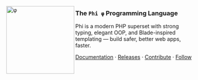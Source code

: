 [<img align="left" title="Phi" src="https://github.com/philang-org/art/blob/HEAD/phi-logo.svg?raw=true" alt="φ" height="180"/>](https://philang.org)

### The `Phi φ` Programming Language

Phi is a modern PHP superset with strong typing, elegant OOP,
and Blade-inspired templating — build safer, better web apps, faster.

[Documentation](https://philang.org/guides) ·
[Releases](https://github.com/philang-org/phi/releases) ·
[Contribute](https://github.com/philang-org/phi/contribute) ·
[Follow](https://twitter.com/intent/follow?screen_name=philang_org)
